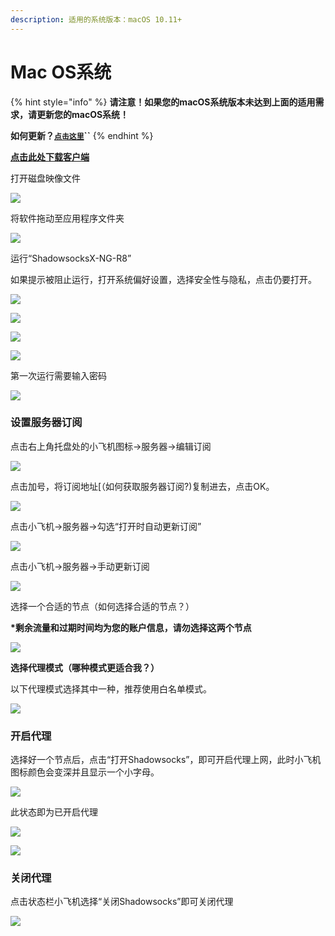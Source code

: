 ```yaml
---
description: 适用的系统版本：macOS 10.11+
---
```


# Mac OS系统

{% hint style="info" %}
**请注意！如果您的macOS系统版本未达到上面的适用需求，请更新您的macOS系统！**

**如何更新？**[**`点击这里`**](https://www.apple.com/cn/macos/how-to-upgrade/)**\`\`**
{% endhint %}

 [**点击此处下载客户端**](https://slower.coding.net/p/slower/git/raw/master/ShadowsocksX-NG-R8.dmg)

打开磁盘映像文件

![](../.gitbook/assets/snipaste_2019-07-24_23-17-46.png)

将软件拖动至应用程序文件夹

![](../.gitbook/assets/5cefec0074be693467.png)

运行“ShadowsocksX-NG-R8” 

如果提示被阻止运行，打开系统偏好设置，选择安全性与隐私，点击仍要打开。

![](../.gitbook/assets/5cefed03935f946729.png)

![](../.gitbook/assets/5cefed4defe6a77325.png)

![](../.gitbook/assets/5cefed4ded3df95325.png)

![](../.gitbook/assets/5cefede6ca91327060.png)

第一次运行需要输入密码

![](../.gitbook/assets/5cefed4e08f2399294.png)

### **设置服务器订阅**

点击右上角托盘处的小飞机图标→服务器→编辑订阅

![](../.gitbook/assets/5cefee85ab9b328165.png)

 点击加号，将订阅地址\[（如何获取服务器订阅?\)复制进去，点击OK。

![](../.gitbook/assets/5cefee8579c6829021.png)

点击小飞机→服务器→勾选“打开时自动更新订阅”

![](../.gitbook/assets/5cefee85adae481485.png)

点击小飞机→服务器→手动更新订阅

![](../.gitbook/assets/5cefee85bfec217488.png)

选择一个合适的节点（如何选择合适的节点？）

**\*剩余流量和过期时间均为您的账户信息，请勿选择这两个节点**

![](../.gitbook/assets/snipaste_2019-07-24_23-26-14.png)

**选择代理模式（哪种模式更适合我？）**

以下代理模式选择其中一种，推荐使用白名单模式。  
 

![](../.gitbook/assets/5cefef59dee3282733.png)

### 开启代理

选择好一个节点后，点击“打开Shadowsocks”，即可开启代理上网，此时小飞机图标颜色会变深并且显示一个小字母。

![](../.gitbook/assets/snipaste_2019-07-24_23-33-18.png)

此状态即为已开启代理

![](../.gitbook/assets/snipaste_2019-07-24_23-35-57.png)

![](../.gitbook/assets/snipaste_2019-07-24_23-37-10.png)

### 关闭代理

点击状态栏小飞机选择“关闭Shadowsocks”即可关闭代理

![](../.gitbook/assets/snipaste_2019-07-24_23-36-18.png)

